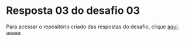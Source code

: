 # Resposta 03 do desafio 03

Para acessar o repositório criado das respostas do desafio, clique 
[aqui](https://github.com/JGGrande/atividade-em-sala). aaaaa